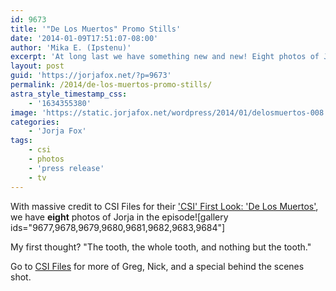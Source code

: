 ```yaml
---
id: 9673
title: '"De Los Muertos" Promo Stills'
date: '2014-01-09T17:51:07-08:00'
author: 'Mika E. (Ipstenu)'
excerpt: 'At long last we have something new and new! Eight photos of Jorja in "De Los Muertos" (the Feb 5th ep)'
layout: post
guid: 'https://jorjafox.net/?p=9673'
permalink: /2014/de-los-muertos-promo-stills/
astra_style_timestamp_css:
    - '1634355380'
image: 'https://static.jorjafox.net/wordpress/2014/01/delosmuertos-008.jpg'
categories:
    - 'Jorja Fox'
tags:
    - csi
    - photos
    - 'press release'
    - tv
---
```


With massive credit to CSI Files for their <a href="http://www.csifiles.com/content/2014/01/csi-first-look-de-los-muertos/">'CSI' First Look: 'De Los Muertos'</a>, we have **eight** photos of Jorja in the episode![gallery ids="9677,9678,9679,9680,9681,9682,9683,9684"]

My first thought? "The tooth, the whole tooth, and nothing but the tooth."

Go to <a href="http://www.csifiles.com/content/2014/01/csi-first-look-de-los-muertos/">CSI Files</a> for more of Greg, Nick, and a special behind the scenes shot.

